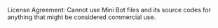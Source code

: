 License Agreement:
 Cannot use Mini Bot files and its source codes for anything that might be considered commercial use.
